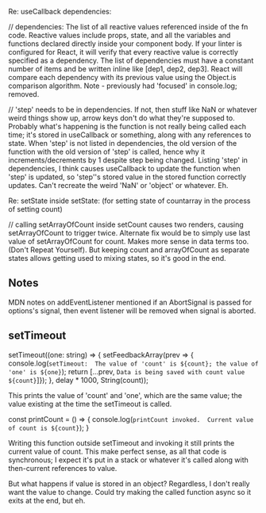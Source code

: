 Re:  useCallback dependencies:

// dependencies: The list of all reactive values referenced inside of the fn code. Reactive values include props, state, and all the variables and functions declared directly inside your component body. If your linter is configured for React, it will verify that every reactive value is correctly specified as a dependency. The list of dependencies must have a constant number of items and be written inline like [dep1, dep2, dep3]. React will compare each dependency with its previous value using the Object.is comparison algorithm.  Note - previously had 'focused' in console.log; removed.

// 'step' needs to be in dependencies.  If not, then stuff like NaN or whatever weird things show up, arrow keys don't do what they're supposed to.  Probably what's happening is the function is not really being called each time; it's stored in useCallback or something, along with any references to state.  When 'step' is not listed in dependencies, the old version of the function with the old version of 'step' is called, hence why it increments/decrements by 1 despite step being changed.  Listing 'step' in dependencies, I think causes useCallback to update the function when 'step' is updated, so 'step''s stored value in the stored function correctly updates.  Can't recreate the weird 'NaN' or 'object' or whatever.  Eh.

Re:  setState inside setState: (for setting state of countarray in the process of setting count)

// calling setArrayOfCount inside setCount causes two renders, causing setArrayOfCount to trigger twice.  Alternate fix would be to simply use last value of setArrayOfCount for count.  Makes more sense in data terms too.  (Don't Repeat Yourself).  But keeping count and arrayOfCount as separate states allows getting used to mixing states, so it's good in the end.

## Notes

MDN notes on addEventListener mentioned if an AbortSignal is passed for options's signal, then event listener will be removed when signal is aborted.

## setTimeout

setTimeout((one: string) => {
  setFeedbackArray(prev => {
  console.log(`setTimeout:  The value of 'count' is ${count}; the value of 'one' is ${one}`);
  return [...prev, `Data is being saved with count value ${count}`]});
}, delay * 1000, String(count));

This prints the value of 'count' and 'one', which are the same value; the value existing at the time the setTimeout is called.

const printCount = () => {
  console.log(`printCount invoked.  Current value of count is ${count}`);
}

Writing this function outside setTimeout and invoking it still prints the current value of count.  This make perfect sense, as all that code is synchronous; I expect it's put in a stack or whatever it's called along with then-current references to value.

But what happens if value is stored in an object?  Regardless, I don't really want the value to change.  Could try making the called function async so it exits at the end, but eh.